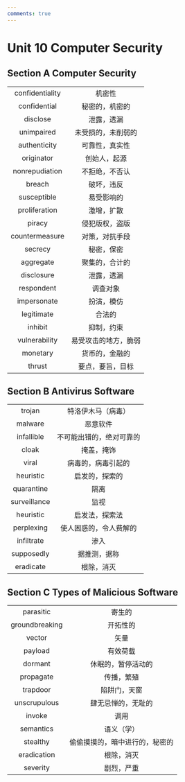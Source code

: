 ```yaml
---
comments: true
---
```


# Unit 10 Computer Security
## Section A Computer Security
|||
|:--:|:--:|
|confidentiality|机密性|
|confidential|秘密的，机密的|
|disclose|泄露，透漏|
|unimpaired|未受损的，未削弱的|
|authenticity|可靠性，真实性|
|originator|创始人，起源|
|nonrepudiation|不拒绝，不否认|
|breach|破坏，违反|
|susceptible|易受影响的|
|proliferation|激增，扩散|
|piracy|侵犯版权，盗版|
|countermeasure|对策，对抗手段|
|secrecy|秘密，保密|
|aggregate|聚集的，合计的|
|disclosure|泄露，透漏|
|respondent|调查对象|
|impersonate|扮演，模仿|
|legitimate|合法的|
|inhibit|抑制，约束|
|vulnerability|易受攻击的地方，脆弱|
|monetary|货币的，金融的|
|thrust|要点，要旨，目标|


## Section B Antivirus Software
|||
|:--:|:--:|
|trojan|特洛伊木马（病毒）|
|malware|恶意软件|
|infallible|不可能出错的，绝对可靠的|
|cloak|掩盖，掩饰|
|viral|病毒的，病毒引起的|
|heuristic|启发的，探索的|
|quarantine|隔离|
|surveillance|监视|
|heuristic|启发法，探索法|
|perplexing|使人困惑的，令人费解的|
|infiltrate|渗入|
|supposedly|据推测，据称|
|eradicate|根除，消灭|


## Section C Types of Malicious Software  
|||
|:--:|:--:|
|parasitic|寄生的|
|groundbreaking|开拓性的|
|vector|矢量|
|payload|有效荷载|
|dormant|休眠的，暂停活动的|
|propagate|传播，繁殖|
|trapdoor|陷阱门，天窗|
|unscrupulous|肆无忌惮的，无耻的|
|invoke|调用|
|semantics|语义（学）|
|stealthy|偷偷摸摸的，暗中进行的，秘密的|
|eradication|根除，消灭|
|severity|剧烈，严重|

